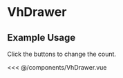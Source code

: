 <script setup>
import VhDrawer from './../../components/VhDrawer.vue'
</script>
# VhDrawer

## Example Usage

Click the buttons to change the count.

<DemoContainer>
  <VhDrawer/>
</DemoContainer>

<<< @/components/VhDrawer.vue
